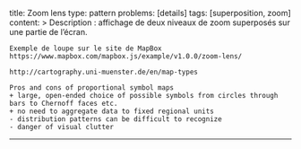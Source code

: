 title: Zoom lens
type: pattern
problems: [details] 
tags: [superposition, zoom]
content: >
    Description : affichage de deux niveaux de zoom superposés sur une partie de l’écran.
    
    Exemple de loupe sur le site de MapBox https://www.mapbox.com/mapbox.js/example/v1.0.0/zoom-lens/

    http://cartography.uni-muenster.de/en/map-types

    Pros and cons of proportional symbol maps
    + large, open-ended choice of possible symbols from circles through bars to Chernoff faces etc.
    + no need to aggregate data to fixed regional units
    - distribution patterns can be difficult to recognize
    - danger of visual clutter
---


